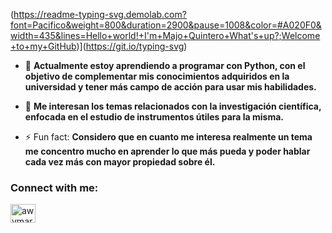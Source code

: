 (https://readme-typing-svg.demolab.com?font=Pacifico&weight=800&duration=2900&pause=1008&color=#A020F0&width=435&lines=Hello+world!+I'm+Majo+Quintero+What's+up?;Welcome+to+my+GitHub)](https://git.io/typing-svg)
- 🔭 **Actualmente estoy aprendiendo a programar con Python, con el objetivo de complementar mis conocimientos adquiridos en la universidad y tener más campo de acción para usar mis habilidades.**

- 💬 **Me interesan los temas relacionados con la investigación científica, enfocada en el estudio de instrumentos útiles para la misma.**

- ⚡ Fun fact: **Considero que en cuanto me interesa realmente un tema me concentro mucho en aprender lo que más pueda y poder hablar cada vez más con mayor propiedad sobre él.**

<h3 align="left">Connect with me:</h3>
<p align="left">
<a href="https://instagram.com/awvmar_" target="blank"><img align="center" src="https://raw.githubusercontent.com/rahuldkjain/github-profile-readme-generator/master/src/images/icons/Social/instagram.svg" alt="awvmar_" height="30" width="40" /></a>
</p>
